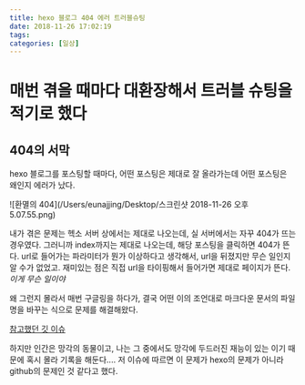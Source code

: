 ```yaml
---
title: hexo 블로그 404 에러 트러블슈팅
date: 2018-11-26 17:02:19
tags:
categories: [일상]
---
```


# 매번 겪을 때마다 대환장해서 트러블 슈팅을 적기로 했다

## 404의 서막

hexo 블로그를 포스팅할 때마다, 어떤 포스팅은 제대로 잘 올라가는데 어떤 포스팅은 왜인지 에러가 났다.

![환멸의 404](/Users/eunajjing/Desktop/스크린샷 2018-11-26 오후 5.07.55.png)

내가 겪은 문제는 헥소 서버 상에서는 제대로 나오는데, 실 서버에서는 자꾸 404가 뜨는 경우였다. 그러니까 index까지는 제대로 나오는데, 해당 포스팅을 클릭하면 404가 뜬다. url로 들어가는 파라미터가 뭔가 이상하다고 생각해서, url을 뒤졌지만 무슨 일인지 알 수가 없었고. 재미있는 점은 직접 url을 타이핑해서 들어가면 제대로 페이지가 뜬다. *이게 무슨 일이야*

왜 그런지 몰라서 매번 구글링을 하다가, 결국 어떤 이의 조언대로 마크다운 문서의 파일명을 바꾸는 식으로 문제를 해결해왔다.

[참고했던 깃 이슈](https://github.com/hexojs/hexo/issues/2235)

하지만 인간은 망각의 동물이고, 나는 그 중에서도 망각에 두드러진 재능이 있는 이기 때문에 혹시 몰라 기록을 해둔다.... 저 이슈에 따르면 이 문제가 hexo의 문제가 아니라 github의 문제인 것 같다고 했다.
